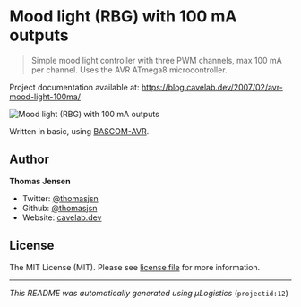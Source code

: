 # Mood light (RBG) with 100 mA outputs

> Simple mood light controller with three PWM channels, max 100 mA per channel. Uses the AVR ATmega8 microcontroller.

Project documentation available at: https://blog.cavelab.dev/2007/02/avr-mood-light-100ma/

![Mood light (RBG) with 100 mA outputs](https://i.logistics.cavelab.net/large/537.jpeg)

Written in basic, using [BASCOM-AVR](http://www.mcselec.com/).

## Author
**Thomas Jensen**
* Twitter: [@thomasjsn](https://twitter.com/thomasjsn)
* Github: [@thomasjsn](https://github.com/thomasjsn)
* Website: [cavelab.dev](https://cavelab.dev)

## License
The MIT License (MIT). Please see [license file](LICENSE.txt) for more information.

---
_This README was automatically generated using µLogistics_ (`projectid:12`)
